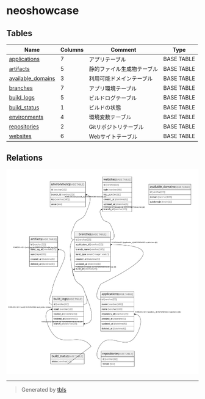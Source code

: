 # neoshowcase

## Tables

| Name | Columns | Comment | Type |
| ---- | ------- | ------- | ---- |
| [applications](applications.md) | 7 | アプリテーブル | BASE TABLE |
| [artifacts](artifacts.md) | 5 | 静的ファイル生成物テーブル | BASE TABLE |
| [available_domains](available_domains.md) | 3 | 利用可能ドメインテーブル | BASE TABLE |
| [branches](branches.md) | 7 | アプリ環境テーブル | BASE TABLE |
| [build_logs](build_logs.md) | 5 | ビルドログテーブル | BASE TABLE |
| [build_status](build_status.md) | 1 | ビルドの状態 | BASE TABLE |
| [environments](environments.md) | 4 | 環境変数テーブル | BASE TABLE |
| [repositories](repositories.md) | 2 | Gitリポジトリテーブル | BASE TABLE |
| [websites](websites.md) | 6 | Webサイトテーブル | BASE TABLE |

## Relations

![er](schema.svg)

---

> Generated by [tbls](https://github.com/k1LoW/tbls)
